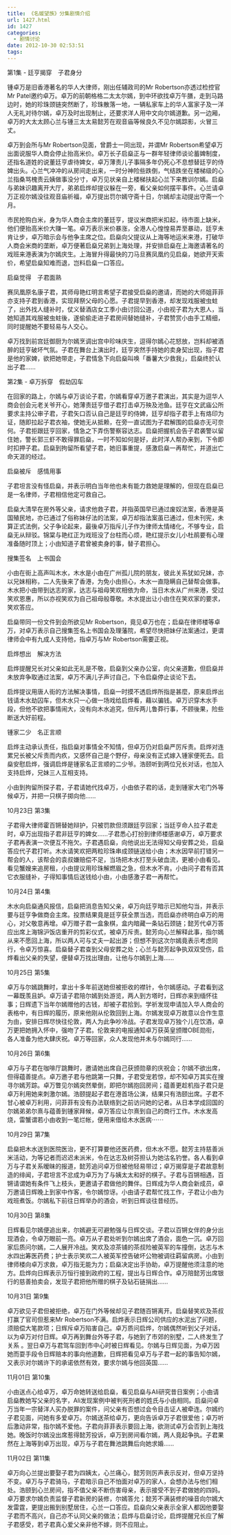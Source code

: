 ```yaml
---
title: 《名媛望族》分集剧情介绍
url: 1427.html
id: 1427
categories:
  - 剧情讨论
date: 2012-10-30 02:53:51
tags:
---
```


第1集 - 廷亨揭穿　子君身分  
  
锺卓万是旧香港著名的华人大律师，刚出任辅政司的Mr Robertson亦透过检控官Mr Patel邀约卓万。卓万的前朝格格二太太尔嫣，到中环欲找卓万午膳，走到马路边时，她的珍珠颈链突然断了，珍珠散落一地，一辆私家车上的华人富家子及一洋人无礼对待尔嫣，卓万及时出现制止，还要求洋人用中文向尔嫣道歉。另一边厢，卓万的大太太顾心兰与锺三太太易懿芳在观音庙等候良久不见尔嫣踪影，火冒三丈。  
  
卓万到会所与Mr Robertson见面，曾爵士一同出现，并谓Mr Robertson希望卓万出面说服华人商会停止抬高米价。卓万长子启燊正与一群年轻律师谈论蓄婢制度，还指名道姓的说董廷亨虐待婢女，卓万薄责儿子事隔多年仍死心不息想替廷亨的侍婢出头。心兰气冲冲的从房间走出来，一时分神险些跌倒，气结跌坐在楼梯级的心兰指桑骂槐责云姨做事没分寸，卓万见状亲自上楼梯扶起心兰下来教训尔嫣。启燊与弟妹识趣离开大厅，弟弟启烨却提议躲在一旁，看父亲如何摆平事件。心兰请卓万正视尔嫣没往观音庙祈福，卓万提出罚尔嫣守斋十日，尔嫣却主动提出守斋一个月。  
  
  
  
市民抢购白米，身为华人商会主席的董廷亨，提议米商把米扣起，待市面上缺米，他们便抬高米价大赚一笔。卓万表示米价暴涨，全港人心惶惶易弄至暴动，廷亨未肯让步，卓万暗示会与他争主席之位。启燊向父提议从上海等地运米来港，打破华人商会米商的垄断，卓万便著启燊兄弟到上海处理，并安排启燊在上海邀请著名的戏班来港表演为尔嫣庆生。上海冒升得最快的刀马旦赛凤凰约见启燊，她欲开天索价，希望启燊知难而退，岂料启燊一口答应。  
  
启燊觉得　子君面熟  
  
赛凤凰原名康子君，其师母艳红明言希望子君接受启燊的邀请，而她的大师姐菲菲亦支持子君到香港，实现拜祭父母的心愿。子君提早到香港，却发现戏服被虫蛀了，出外找人缝补时，仗义替酒店女工季小由讨回公道，小由视子君为大恩人，当她知道其戏服被虫蛀後，遂偷偷走进子君房间替她缝补，子君赞赏小由手工精细，同时提醒她不要轻易与人交心。  
  
卓万找到前宫廷御厨为尔嫣烹调出宫中珍味庆生，逗得尔嫣心花怒放，岂料却被酒醉的廷亨破坏气氛。子君在舞台上演出时，廷亨突然手持她的卖身契出现，指子君是他的家婢，欲把她带走，子君情急下向启燊叫唤「番薯大少救我」，启燊终於认出子君……  
  
第2集 - 卓万拆穿　假劫囚车  
  
在回家的路上，尔嫣与卓万谈论子君，尔嫣看穿卓万邀子君演出，其实是为逗华人商会创会元老关爷开心，她薄责廷亨借子君打击卓万殃及池鱼。廷亨在文武庙公所要求主持公审子君，子君矢口否认自己是廷亨的侍婢，廷亨却指子君手上有烙印为证，随即拉起子君衣袖，使她无从抵赖，在旁一直试图为子君解围的启燊亦无可奈何。子君拒跟廷亨回家，情急之下弄伤警察容达志。启燊把握机会告子君袭警以留住她，警长郭三虾不敢得罪启燊，一时不知如何是好，此时洋人帮办来到，下令即时扣押子君。启燊到拘留所看望子君，她旧事重提，感激启燊一再帮忙，并道出亡命天涯的经过。  
  
启燊被斥　感情用事  
  
子君坦言没有怪启燊，并表示明白当年他也未有能力救她是理解的，但现在启燊已是一名律师，子君相信他定可救自己。  
  
启燊大清早在房外等父亲，请求他救子君，并指英国早已通过废奴法案，香港是英国殖民地，亦已通过了俗称妹仔法的法案，卓万却指法案虽已通过，但未刊宪，未算正式法例，父子争论起来，最後卓万指斥儿子作为律师太情绪化，不够专业，启燊无从辩驳。锦棠与艳红正为戏班没了台柱而心烦，艳红提示女儿小杜鹃要有心理准备随时顶上；小由知道子君曾被卖身的事，替子君担心。  
  
搜集签名　上书国会  
  
小由在街上高声叫木水，木水是小由在广州孤儿院的朋友，彼此关系犹如兄妹，亦以兄妹相称，二人先後来了香港，为免小由担心，木水一直隐瞒自己替帮会做事。木水把小由带到达志的家，达志与祖母笑欢相依为命，当日木水从广州来港，受过笑欢恩惠，所以亦视笑欢为自己祖母般尊敬。木水提出让小由住在笑欢家的要求，笑欢答应。  
  
启燊带同一份文件到会所欲见Mr Robertson，竟见卓万也在；启燊在律师楼等卓万，对卓万表示自己搜集签名上书国会及理藩院，希望尽快把妹仔法案通过，更谓律师会中有九成人支持他，指卓万与Mr Robertson需要正视。  
  
启烨想出　解决方法  
  
启烨提醒兄长对父亲如此无礼是不敬，启燊到父亲办公室，向父亲道歉，但启燊并未放弃争取通过法案，卓万不满儿子声讨自己，下令启燊停止谈论下去。  
  
启烨提议用唐人街的方法解决事情，启燊一时摸不透启烨所指是甚麼，原来启烨出钱请木水劫囚车，但木水只一心做一场戏给启烨看，藉以骗钱。卓万识穿木水手段，但他不欲把事情闹大，没有向木水追究，但斥两儿鲁莽行事，不顾後果，险些断送大好前程。  
  
锺家二少　名正言顺  
  
启烨主动承认责任，指启燊对事情全不知情，但卓万仍对启燊严厉斥责。启烨对连累兄长被父斥责而内疚，又感怀自己是个野仔，母亲没有正式嫁入锺家便死去。启燊安慰启烨，强调启烨是锺家名正言顺的二少爷。浩颐听到两位兄长对话，也加入支持启烨，兄妹三人互相支持。  
  
小由到拘留所探子君，子君请她代找卓万，小由依子君的话，走到锺家大宅门外等候卓万，并把一只棋子掷向他……  
  
10月23日 第3集  
  
子君得大律师霍百锵替她辩护，只被罚款但须跟廷亨回家；当廷亨命人拉子君走时，卓万出现指子君非廷亨的婢女……子君悉心打扮到律师楼感谢卓万，卓万要求子君再表演一次便互不拖欠。子君遇启燊，向他说出无法得知父母安葬之处，启燊答应代子君打听。木水请笑欢把两粒珍珠串成颈链送给小由；木水因早前打错另一帮会的人，该帮会的袁叔嫌赔偿不足，当场把木水打至头破血流，更被小由看见。看见蟹嫂来追房租，小由提议用珍珠解燃眉之急，但木水不肯。小由问子君有否其它衣服缝补，子得知事情后送钱给小由，小由感激子君一再帮忙。  
  
10月24日 第4集  
  
木水向启燊通风报信，启燊把消息告知父亲，卓万向廷亨暗示已知他勾当，并表示要与廷亨争做商会主席。投票结果竟是廷亨获全票当选，而启燊亦终明白卓万的用心，对父敬意再增。卓万赠子君一盒象棋，盒内暗藏一条钻石颈链；懿芳代卓万答应出席上海锦沪饭店重开的剪彩仪式，被卓万斥责。懿芳向心兰解释此事，指尔嫣从来不愿回上海，所以两人可与丈夫一起出游；但想不到这次尔嫣竟表示考虑同行，令卓万惊喜。启燊替子君查到父母安葬之处；心兰与懿芳起争执双双受伤，启烨看出父亲的失望，便替卓万找出理由，让他与尔嫣到上海……  
  
10月25日 第5集  
  
卓万与尔嫣跳舞时，拿出十多年前送她但被拒收的襟针，令尔嫣感动。子君看到这一幕既羡且妒。卓万请子君陪尔嫣到处游览，两人到方塔时，日辉亦来到缅怀往事；日辉遗下当年尔嫣赠他的古钱，却被子君拾到。学祈发现申请加入华人商会的表格中，有日辉的履历，原来他刚从伦敦回到上海。尔嫣发现卓万故意以合作生意为由，安排日辉尽快往伦敦，两人为此争吵冷战。子君发现卓万独个儿在饮酒，卓万更把她拥入怀中，强吻了子君。伦敦来的电报通知卓万获英皇颁赠OBE勋衔，各人准备为他大肆庆祝。卓万等回家，众人发现他并未与尔嫣同行……  
  
10月26日 第6集  
  
卓万与子君在咖啡厅跳舞时，邀请她出席自己获颁勋章的庆祝会；尔嫣不欲出席，但得蕴善提点。卓万邀子君与他跳第一只舞，子君受宠若惊，却不知卓万其实在搜寻尔嫣芳踪。卓万瞥见尔嫣突然晕倒，即把尔嫣抱回房间；蕴善更趁机指子君只是卓万利用她来刺激尔嫣。浩颐提起子君在港首场公演，结果只有浩颐出席。子君不甘心被卓万利用，问菲菲有没有办法联络到之前访问她的记者。从日本学成回国的尔嫣弟弟尔熹与蕴善到锺家拜候，卓万答应让尔熹到自己的商行工作。木水发高烧，雷蟹谓若小由收到一笔烂帐，便用来借给木水医病⋯⋯  
  
10月29日 第7集  
  
启燊把木水送到医院医治，更不打算要他还医药费，但木水不愿。懿芳主持慈善派米活动，为等记者而迟迟未派米，令在达志及树芬担认为她沽名钓誉。各人看到卓万与子君关系暧昧的报道，懿芳追问卓万但被他轻易带过；卓万揭穿是子君故意制造的绯闻，子君坦言不忿成为卓万为了与姨太太和好的棋子。子君与百锵相遇，百锵请谓她有条件飞上枝头，更邀请子君做他的舞伴。日辉成为华人商会新成员，卓万邀请日辉晚上到家中作客，令尔嫣惊讶。小由请子君帮忙找工作，子君让小由为戏班煮饭。尔嫣私下前往日辉举办的酒会，听到日辉谈往昔经历。  
  
10月30日 第8集  
  
日辉看见尔嫣便追出来，尔嫣避无可避勉强与日辉交谈。子君以百锵女伴的身分出现酒会，令卓万眼前一亮。卓万从子君处听到尔嫣出席了酒会，面色一沉。卓万回家后质问尔嫣，二人展开冷战。笑欢及凉茶铺的茶叔险被英军的车撞倒，达志与木水四出筹医药费；护士表示笑欢二人被英军控告破坏公物被调往羁留病房。小由到律师楼向卓万求救，卓万指无能为力；启燊决定出手协助，卓万提醒他须注意的地方。启烨向日辉表示万恒行接到政府的工程，提出与日辉合作。卓万陪懿芳出席银行的慈善拍卖会，发现子君把他所赠的棋子及钻石链捐出……  
  
10月31日 第9集  
  
卓万欲见子君但被拒绝，卓万在门外等候却见子君随百锵离开。启燊替笑欢及茶叔打赢了官司但惹来Mr Robertson不满。启烨表示日辉公司供应的水泥出了问题，须赔偿大笔款项；日辉斥卓万陷害自己。卓万质问启烨，尔嫣偶然听到父子对话，以为卓万对付日辉。卓万再到舞台外等子君，与她到了市郊的别墅，二人终发生了关系 。翌日卓万与君驾车回到市中心时被日辉看见。尔嫣与日辉见面，为卓万因她而耍手段令日辉赔本的事向他道歉，日辉把看见卓万与子君一起的事告知尔嫣，又表示对尔嫣许下的承诺依然有效，要求尔嫣与他回英国……  
  
11月01日 第10集  
  
小由送点心给卓万，卓万命她转送给启燊，看见启燊与Ali研究昔日案例；小由请启燊教她写父亲的名字，Ali发现案例中被判死刑者的姓氏与小由相同。启燊问卓万当年一宗替洋人买办脱罪的案件，问父亲有否想过会令目击证人被牵连。尔嫣约子君见面，问她有多爱卓万。尔嫣送茶给卓万，更向告诉卓万子君很爱他；卓万听后激动非常，指尔嫣不爱他。子君向菲菲表示要回上海，欲测试卓万会否到上海找她。晚饭时尔嫣没出席惹得懿芳投诉，卓万到房间看尔嫣，两人竟起争执。子君果然在上海等到卓万出现，卓万与子君在舞池跳舞后向她求婚……  
  
11月02日 第11集  
  
卓万向心兰提出要娶子君为四姨太，心兰痛心，懿芳则厉声表示反对，但卓万坚持不变。卓万与子君骑马，子君暗示自己不怕面对卓万的家人，会想办法与他们相处。浩颐到心兰房间，指不值父亲不断伤害母亲，表示接受不到子君做她的四妈。卓万要求尔嫣负责监督子君新房的装修，尔嫣答允；懿芳不满装修的噪音向尔嫣大发雷霆，更提出搬到别墅居住，心兰一口答应。启燊向父亲表示全家人都因他要娶子君而不高兴，自己亦不认同父亲的做法；启烨与启燊讨论，启烨提醒兄长应了解子君感受，若子君真心爱父亲非他不嫁，则不应阻止。